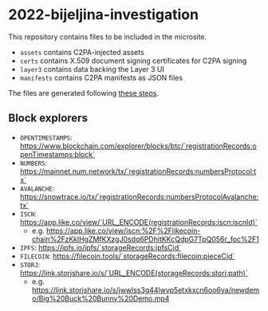 # 2022-bijeljina-investigation

This repository contains files to be included in the microsite.

- `assets` contains C2PA-injected assets
- `certs` contains X.509 document signing certificates for C2PA signing
- `layer3` contains data backing the Layer 3 UI
- `manifests` contains C2PA manifests as JSON files

The files are generated following [these steps](internal/asset_processing/README.md).

## Block explorers

- `OPENTIMESTAMPS`: https://www.blockchain.com/explorer/blocks/btc/`registrationRecords:openTimestamps:block`
- `NUMBERS`: https://mainnet.num.network/tx/`registrationRecords:numbersProtocol:tx`
- `AVALANCHE`: https://snowtrace.io/tx/`registrationRecords:numbersProtocolAvalanche:tx`
- `ISCN`: https://app.like.co/view/`URL_ENCODE(registrationRecords:iscn:iscnId)`
    - e.g. https://app.like.co/view/iscn:%2F%2Flikecoin-chain%2FzKklHgZMfKXzgJ0sdq6PDhitKKcQdpG7TpQ056r_foc%2F1
- `IPFS`: https://ipfs.io/ipfs/`storageRecords:ipfsCid`
- `FILECOIN`: https://filecoin.tools/`storageRecords:filecoin:pieceCid`
- `STORJ`: https://link.storjshare.io/s/`URL_ENCODE(storageRecords:storj:path)`
    - e.g. https://link.storjshare.io/s/jwwlss3g44lwvp5etxkxcn6oo6ya/newdemo/Big%20Buck%20Bunny%20Demo.mp4